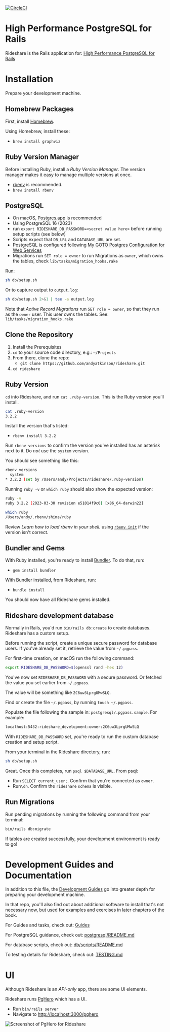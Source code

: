 [![CircleCI](https://circleci.com/gh/andyatkinson/rideshare.svg?style=svg)](https://circleci.com/gh/andyatkinson/rideshare)

# High Performance PostgreSQL for Rails
Rideshare is the Rails application for: [High Performance PostgreSQL for Rails](https://pgrailsbook.com)

# Installation
Prepare your development machine.
## Homebrew Packages
First, install [Homebrew](https://brew.sh).

Using Homebrew, install these:

- `brew install graphviz`

## Ruby Version Manager
Before installing Ruby, install a *Ruby Version Manager*. The version manager makes it easy to manage multiple versions at once.

- [rbenv](https://github.com/rbenv/rbenv) is recommended.
- `brew install rbenv`

## PostgreSQL

- On macOS, [Postgres.app](https://postgresapp.com) is recommended
- Using PostgreSQL 16 (2023)
- run `export RIDESHARE_DB_PASSWORD=<secret value here>` before running setup scripts (see below)
- Scripts expect that `DB_URL` and `DATABASE_URL` are set.
- PostgreSQL is configured following [My GOTO Postgres Configuration for Web Services](https://tightlycoupled.io/my-goto-postgres-configuration-for-web-services/)
- Migrations run `SET role = owner` to run Migrations as `owner`, which owns the tables, check `lib/tasks/migration_hooks.rake`

Run:
```sh
sh db/setup.sh
```

Or to capture output to `output.log`:

```sh
sh db/setup.sh 2>&1 | tee -a output.log
```
Note that *Active Record Migrations* run `SET role = owner`, so that they run as the `owner` user. This user owns the tables. See: `lib/tasks/migration_hooks.rake`


## Clone the Repository

1. Install the Prerequisites
1. `cd` to your source code directory, e.g.: `~/Projects`
1. From there, clone the repo:
    - `git clone https://github.com/andyatkinson/rideshare.git`
1. `cd rideshare`


## Ruby Version

`cd` into Rideshare, and run `cat .ruby-version`. This is the Ruby version you'll install.

```sh
cat .ruby-version
3.2.2
```

Install the version that's listed:

- `rbenv install 3.2.2`

Run `rbenv versions` to confirm the version you've installed has an asterisk next to it. Do *not* use the `system` version.

You should see something like this:

```sh
rbenv versions
  system
* 3.2.2 (set by /Users/andy/Projects/rideshare/.ruby-version)
```

Running `ruby -v` or `which ruby` should also show the expected version:

```sh
ruby -v
ruby 3.2.2 (2023-03-30 revision e51014f9c0) [x86_64-darwin22]

which ruby
/Users/andy/.rbenv/shims/ruby
```

Review *Learn how to load rbenv in your shell.* using [`rbenv init`](https://github.com/rbenv/rbenv) if the version isn't correct.

## Bundler and Gems

With Ruby installed, you're ready to install [Bundler](https://bundler.io). To do that, run:

- `gem install bundler`

With Bundler installed, from Rideshare, run:

- `bundle install`

You should now have all Rideshare gems installed.

## Rideshare development database

Normally in Rails, you'd run `bin/rails db:create` to create databases. Rideshare has a custom setup.

Before running the script, create a unique secure password for database users. If you've already set it, retrieve the value from `~/.pgpass`.

For first-time creation, on macOS run the following command:

```sh
export RIDESHARE_DB_PASSWORD=$(openssl rand -hex 12)
```
You've now set `RIDESHARE_DB_PASSWORD` with a secure password. Or fetched the value you set earlier from `~/.pgpass`.

The value will be something like `2C6uw3LprgUMwSLQ`.

Find or create the file `~/.pgpass`, by running `touch ~/.pgpass`.

Populate the file following the sample in: `postgresql/.pgpass.sample`. For example:

```sh
localhost:5432:rideshare_development:owner:2C6uw3LprgUMwSLQ
```

With `RIDESHARE_DB_PASSWORD` set, you're ready to run the custom database creation and setup script.

From your terminal in the Rideshare directory, run:

```sh
sh db/setup.sh
```

Great. Once this completes, run `psql $DATABASE_URL`. From psql:

- Run `SELECT current_user;`. Confirm that you're connected as `owner`.
- Run`\dn`. Confirm the `rideshare` `schema` is visible.

## Run Migrations

Run pending migrations by running the following command from your terminal:

```sh
bin/rails db:migrate
```

If tables are created successfully, your development environment is ready to go!


# Development Guides and Documentation

In addition to this file, the [Development Guides](https://github.com/andyatkinson/development_guides) go into greater depth for preparing your development machine.

In that repo, you'll also find out about additional software to install that's not necessary now, but used for examples and exercises in later chapters of the book.

For Guides and tasks, check out: [Guides](GUIDES.md)

For PostgreSQL guidance, check out: [postgresql/README.md](postgresql/README.md)

For database scripts, check out: [db/scripts/README.md](db/scripts/README.md)

To testing details for Rideshare, check out: [TESTING.md](TESTING.md)

# UI

Although Rideshare is an *API-only* app, there are some UI elements.

Rideshare runs [PgHero](https://github.com/ankane/pghero) which has a UI.

* Run `bin/rails server`
* Navigate to <http://localhost:3000/pghero>

![Screenshot of PgHero for Rideshare](https://i.imgur.com/VduvxSK.png)
